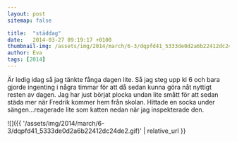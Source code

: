 ```yaml
---
layout: post
sitemap: false

title:  "städdag"
date:   2014-03-27 09:19:17 +0100
thumbnail-img: /assets/img/2014/march/6-3/dqpfd41_5333de0d2a6b22412dc24de2.gif
author: Eva
tags: [2014]
---
```





Är ledig idag så jag tänkte fånga dagen lite. Så jag steg upp kl 6 och bara gjorde ingenting i några timmar för att då sedan kunna göra nåt nyttigt resten av dagen. Jag har just börjat plocka undan lite smått för att sedan städa mer när Fredrik kommer hem från skolan. Hittade en socka under sängen...reagerade lite som katten nedan när jag inspekterade den.

![]({{ '/assets/img/2014/march/6-3/dqpfd41_5333de0d2a6b22412dc24de2.gif)'  | relative_url }}

